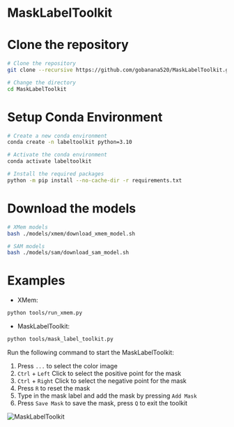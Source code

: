 # MaskLabelToolkit

# Clone the repository

```bash
# Clone the repository
git clone --recursive https://github.com/gobanana520/MaskLabelToolkit.git

# Change the directory
cd MaskLabelToolkit
```

# Setup Conda Environment

```bash
# Create a new conda environment
conda create -n labeltoolkit python=3.10

# Activate the conda environment
conda activate labeltoolkit

# Install the required packages
python -m pip install --no-cache-dir -r requirements.txt
```

# Download the models

```bash
# XMem models
bash ./models/xmem/download_xmem_model.sh

# SAM models
bash ./models/sam/download_sam_model.sh
```

# Examples

- XMem:
```bash
python tools/run_xmem.py
```

- MaskLabelToolkit:
```bash
python tools/mask_label_toolkit.py
```
Run the following command to start the MaskLabelToolkit:
  1. Press `...` to select the color image
  2. `Ctrl` + `Left` Click to select the positive point for the mask
  3. `Ctrl` + `Right` Click to select the negative point for the mask
  4. Press `R` to reset the mask
  5. Type in the mask label and add the mask by pressing `Add Mask`
  6. Press `Save Mask` to save the mask, press `Q` to exit the toolkit

![MaskLabelToolkit](./assets/labeltoolkit.gif)